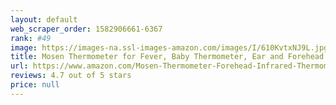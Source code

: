 ```yaml
---
layout: default 
﻿web_scraper_order: 1582906661-6367
rank: #49
image: https://images-na.ssl-images-amazon.com/images/I/610KvtxNJ9L.jpg
title: Mosen Thermometer for Fever, Baby Thermometer, Ear and Forehead Thermometer, Thermometer for Kid and Adult, Digital Infrared Thermometro for…
url: https://www.amazon.com/Mosen-Thermometer-Forehead-Infrared-Thermometro/dp/B0823NL9VF/ref=zg_mw_hpc_49?_encoding=UTF8&psc=1&refRID=AKFJNXASQBPB6KPJQJKV
reviews: 4.7 out of 5 stars
price: null
---
```

